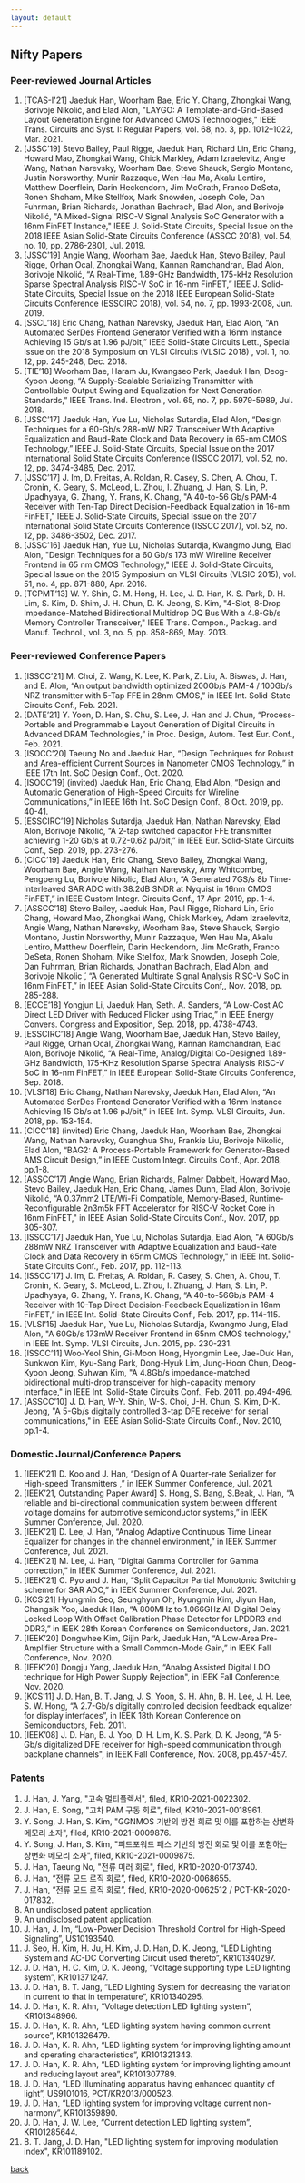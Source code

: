 ```yaml
---
layout: default
---
```


## Nifty Papers

### Peer-reviewed Journal Articles
1. [TCAS-I'21] Jaeduk Han, Woorham Bae, Eric Y. Chang, Zhongkai Wang, Borivoje Nikolić, and Elad Alon, "LAYGO: A Template-and-Grid-Based Layout Generation Engine for Advanced CMOS Technologies," IEEE Trans. Circuits and Syst. I: Regular Papers, vol. 68, no. 3, pp. 1012–1022, Mar. 2021.
1. [JSSC’19] Stevo Bailey, Paul Rigge, Jaeduk Han, Richard Lin, Eric Chang, Howard Mao, Zhongkai Wang, Chick Markley, Adam Izraelevitz, Angie Wang, Nathan Narevsky, Woorham Bae, Steve Shauck, Sergio Montano, Justin Norsworthy, Munir Razzaque, Wen Hau Ma, Akalu Lentiro, Matthew Doerflein, Darin Heckendorn, Jim McGrath, Franco DeSeta, Ronen Shoham, Mike Stellfox, Mark Snowden, Joseph Cole, Dan Fuhrman, Brian Richards, Jonathan Bachrach, Elad Alon, and Borivoje Nikolić, "A Mixed-Signal RISC-V Signal Analysis SoC Generator with a 16nm FinFET Instance," IEEE J. Solid-State Circuits, Special Issue on the 2018 IEEE Asian Solid-State Circuits Conference (ASSCC 2018), vol. 54, no. 10, pp. 2786-2801, Jul. 2019.
1. [JSSC’19] Angie Wang, Woorham Bae, Jaeduk Han, Stevo Bailey, Paul Rigge, Orhan Ocal, Zhongkai Wang, Kannan Ramchandran, Elad Alon, Borivoje Nikolić, “A Real-Time, 1.89-GHz Bandwidth, 175-kHz Resolution Sparse Spectral Analysis RISC-V SoC in 16-nm FinFET,” IEEE J. Solid-State Circuits, Special Issue on the 2018 IEEE European Solid-State Circuits Conference (ESSCIRC 2018), vol. 54, no. 7, pp. 1993-2008, Jun. 2019.
1. [SSCL’18] Eric Chang, Nathan Narevsky, Jaeduk Han, Elad Alon, “An Automated SerDes Frontend Generator Verified with a 16nm Instance Achieving 15 Gb/s at 1.96 pJ/bit,” IEEE Solid-State Circuits Lett., Special Issue on the 2018 Symposium on VLSI Circuits (VLSIC 2018) , vol. 1, no. 12, pp. 245-248, Dec. 2018.
1. [TIE’18] Woorham Bae, Haram Ju, Kwangseo Park, Jaeduk Han, Deog-Kyoon Jeong, “A Supply-Scalable Serializing Transmitter with Controllable Output Swing and Equalization for Next Generation Standards,” IEEE Trans. Ind. Electron., vol. 65, no. 7, pp. 5979-5989, Jul. 2018.
1. [JSSC’17] Jaeduk Han, Yue Lu, Nicholas Sutardja, Elad Alon, “Design Techniques for a 60-Gb/s 288-mW NRZ Transceiver With Adaptive Equalization and Baud-Rate Clock and Data Recovery in 65-nm CMOS Technology,” IEEE J. Solid-State Circuits, Special Issue on the 2017 International Solid State Circuits Conference (ISSCC 2017), vol. 52, no. 12, pp. 3474-3485, Dec. 2017.
1. [JSSC’17] J. Im, D. Freitas, A. Roldan, R. Casey, S. Chen, A. Chou, T. Cronin, K. Geary, S. McLeod, L. Zhou, I. Zhuang, J. Han, S. Lin, P. Upadhyaya, G. Zhang, Y. Frans, K. Chang, "A 40-to-56 Gb/s PAM-4 Receiver with Ten-Tap Direct Decision-Feedback Equalization in 16-nm FinFET," IEEE J. Solid-State Circuits, Special Issue on the 2017 International Solid State Circuits Conference (ISSCC 2017), vol. 52, no. 12, pp. 3486-3502, Dec. 2017.
1. [JSSC’16] Jaeduk Han, Yue Lu, Nicholas Sutardja, Kwangmo Jung, Elad Alon, "Design Techniques for a 60 Gb/s 173 mW Wireline Receiver Frontend in 65 nm CMOS Technology," IEEE J. Solid-State Circuits, Special Issue on the 2015 Symposium on VLSI Circuits (VLSIC 2015), vol. 51, no. 4, pp. 871-880, Apr. 2016.
1. [TCPMT’13] W. Y. Shin, G. M. Hong, H. Lee, J. D. Han, K. S. Park, D. H. Lim, S. Kim, D. Shim, J. H. Chun, D. K. Jeong, S. Kim, "4-Slot, 8-Drop Impedance-Matched Bidirectional Multidrop DQ Bus With a 4.8-Gb/s Memory Controller Transceiver," IEEE Trans. Compon., Packag. and Manuf. Technol., vol. 3, no. 5, pp. 858-869, May. 2013.

### Peer-reviewed Conference Papers
1. [ISSCC’21] M. Choi, Z. Wang, K. Lee, K. Park, Z. Liu, A. Biswas, J. Han, and E. Alon, “An output bandwidth optimized 200Gb/s PAM-4 / 100Gb/s NRZ transmitter with 5-Tap FFE in 28nm CMOS,” in IEEE Int. Solid-State Circuits Conf., Feb. 2021.
1. [DATE’21] Y. Yoon, D. Han, S. Chu, S. Lee, J. Han and J. Chun, “Process-Portable and Programmable Layout Generation of Digital Circuits in Advanced DRAM Technologies,” in Proc. Design, Autom. Test Eur. Conf., Feb. 2021.
1. [ISOCC’20] Taeung No and Jaeduk Han, “Design Techniques for Robust and Area-efficient Current Sources in Nanometer CMOS Technology,” in IEEE 17th Int. SoC Design Conf., Oct. 2020.
1. [ISOCC’19] (invited) Jaeduk Han, Eric Chang, Elad Alon, “Design and Automatic Generation of High-Speed Circuits for Wireline Communications,” in IEEE 16th Int. SoC Design Conf., 8 Oct. 2019, pp. 40-41.
1. [ESSCIRC’19] Nicholas Sutardja, Jaeduk Han, Nathan Narevsky, Elad Alon, Borivoje Nikolić, “A 2-tap switched capacitor FFE transmitter achieving 1-20 Gb/s at 0.72-0.62 pJ/bit,” in IEEE Eur. Solid-State Circuits Conf., Sep. 2019, pp. 273-276.
1. [CICC’19] Jaeduk Han, Eric Chang, Stevo Bailey, Zhongkai Wang, Woorham Bae, Angie Wang, Nathan Narevsky, Amy Whitcombe, Pengpeng Lu, Borivoje Nikolic, Elad Alon, “A Generated 7GS/s 8b Time-Interleaved SAR ADC with 38.2dB SNDR at Nyquist in 16nm CMOS FinFET,” in IEEE Custom Integr. Circuits Conf., 17 Apr. 2019, pp. 1-4.
1. [ASSCC’18] Stevo Bailey, Jaeduk Han, Paul Rigge, Richard Lin, Eric Chang, Howard Mao, Zhongkai Wang, Chick Markley, Adam Izraelevitz, Angie Wang, Nathan Narevsky, Woorham Bae, Steve Shauck, Sergio Montano, Justin Norsworthy, Munir Razzaque, Wen Hau Ma, Akalu Lentiro, Matthew Doerflein, Darin Heckendorn, Jim McGrath, Franco DeSeta, Ronen Shoham, Mike Stellfox, Mark Snowden, Joseph Cole, Dan Fuhrman, Brian Richards, Jonathan Bachrach, Elad Alon, and Borivoje Nikolic ́, “A Generated Multirate Signal Analysis RISC-V SoC in 16nm FinFET,” in IEEE Asian Solid-State Circuits Conf,, Nov. 2018, pp. 285-288.
1. [ECCE’18] Yongjun Li, Jaeduk Han, Seth. A. Sanders, “A Low-Cost AC Direct LED Driver with Reduced Flicker using Triac,” in IEEE Energy Convers. Congress and Exposition, Sep. 2018, pp. 4738-4743.
1. [ESSCIRC’18] Angie Wang, Woorham Bae, Jaeduk Han, Stevo Bailey, Paul Rigge, Orhan Ocal, Zhongkai Wang, Kannan Ramchandran, Elad Alon, Borivoje Nikolić, “A Real-Time, Analog/Digital Co-Designed 1.89-GHz Bandwidth, 175-KHz Resolution Sparse Spectral Analysis RISC-V SoC in 16-nm FinFET,” in IEEE European Solid-State Circuits Conference, Sep. 2018.
1. [VLSI’18] Eric Chang, Nathan Narevsky, Jaeduk Han, Elad Alon, “An Automated SerDes Frontend Generator Verified with a 16nm Instance Achieving 15 Gb/s at 1.96 pJ/bit,” in IEEE Int. Symp. VLSI Circuits, Jun. 2018, pp. 153-154.
1. [CICC’18] (invited) Eric Chang, Jaeduk Han, Woorham Bae, Zhongkai Wang, Nathan Narevsky, Guanghua Shu, Frankie Liu, Borivoje Nikolić, Elad Alon, “BAG2: A Process-Portable Framework for Generator-Based AMS Circuit Design,” in IEEE Custom Integr. Circuits Conf., Apr. 2018, pp.1-8.
1. [ASSCC’17] Angie Wang, Brian Richards, Palmer Dabbelt, Howard Mao, Stevo Bailey, Jaeduk Han, Eric Chang, James Dunn, Elad Alon, Borivoje Nikolić, “A 0.37mm2 LTE/Wi-Fi Compatible, Memory-Based, Runtime-Reconfigurable 2n3m5k FFT Accelerator for RISC-V Rocket Core in 16nm FinFET," in IEEE Asian Solid-State Circuits Conf., Nov. 2017, pp. 305-307.
1. [ISSCC’17] Jaeduk Han, Yue Lu, Nicholas Sutardja, Elad Alon, "A 60Gb/s 288mW NRZ Transceiver with Adaptive Equalization and Baud-Rate Clock and Data Recovery in 65nm CMOS Technology," in IEEE Int. Solid-State Circuits Conf., Feb. 2017, pp. 112-113.
1. [ISSCC’17] J. Im, D. Freitas, A. Roldan, R. Casey, S. Chen, A. Chou, T. Cronin, K. Geary, S. McLeod, L. Zhou, I. Zhuang, J. Han, S. Lin, P. Upadhyaya, G. Zhang, Y. Frans, K. Chang, “A 40-to-56Gb/s PAM-4 Receiver with 10-Tap Direct Decision-Feedback Equalization in 16nm FinFET,” in IEEE Int. Solid-State Circuits Conf., Feb. 2017, pp. 114-115.
1. [VLSI’15] Jaeduk Han, Yue Lu, Nicholas Sutardja, Kwangmo Jung, Elad Alon, "A 60Gb/s 173mW Receiver Frontend in 65nm CMOS technology," in IEEE Int. Symp. VLSI Circuits, Jun. 2015, pp. 230-231.
1. [ISSCC’11] Woo-Yeol Shin, Gi-Moon Hong, Hyongmin Lee, Jae-Duk Han, Sunkwon Kim, Kyu-Sang Park, Dong-Hyuk Lim, Jung-Hoon Chun, Deog-Kyoon Jeong, Suhwan Kim, "A 4.8Gb/s impedance-matched bidirectional multi-drop transceiver for high-capacity memory interface," in IEEE Int. Solid-State Circuits Conf., Feb. 2011, pp.494-496.
1. [ASSCC’10] J. D. Han, W-Y. Shin, W-S. Choi, J-H. Chun, S. Kim, D-K. Jeong, "A 5-Gb/s digitally controlled 3-tap DFE receiver for serial communications," in IEEE Asian Solid-State Circuits Conf., Nov. 2010, pp.1-4.

### Domestic Journal/Conference Papers
1. [IEEK’21] D. Koo and  J. Han, “Design of A Quarter-rate Serializer for High-speed Transmitters ,” in IEEK Summer Conference, Jul. 2021.
1. [IEEK’21, Outstanding Paper Award] S. Hong, S. Bang, S.Beak, J. Han, “A reliable and bi-directional communication system between different voltage domains for automotive semiconductor systems,” in IEEK Summer Conference, Jul. 2020.
1. [IEEK’21] D. Lee, J. Han, “Analog Adaptive Continuous Time Linear Equalizer for changes in the channel environment,” in IEEK Summer Conference, Jul. 2021.
1. [IEEK’21] M. Lee, J. Han, “Digital Gamma Controller for Gamma correction,” in IEEK Summer Conference, Jul. 2021.
1. [IEEK’21] C. Pyo and J. Han, “Split Capacitor Partial Monotonic Switching scheme for SAR ADC,” in IEEK Summer Conference, Jul. 2021.
1. [KCS’21] Hyungmin Seo, Seunghyun Oh, Kyungmin Kim, Jiyun Han, Changsik Yoo, Jaeduk Han, “A 800MHz to 1.066GHz All Digital Delay Locked Loop With Offset Calibration Phase Detector for LPDDR3 and DDR3,” in IEEK 28th Korean Conference on Semiconductors, Jan. 2021.
1. [IEEK’20] Dongwhee Kim, Gijin Park, Jaeduk Han, “A Low-Area Pre-Amplifier Structure with a Small Common-Mode Gain,” in IEEK Fall Conference, Nov. 2020.
1. [IEEK’20] Dongju Yang, Jaeduk Han, “Analog Assisted Digital LDO technique for High Power Supply Rejection", in IEEK Fall Conference, Nov. 2020.
1. [KCS’11] J. D. Han, B. T. Jang, J. S. Yoon, S. H. Ahn, B. H. Lee, J. H. Lee, S. W. Hong, “A 2.7-Gb/s digitally controlled decision feedback equalizer for display interfaces”, in IEEK 18th Korean Conference on Semiconductors, Feb. 2011.
1. [IEEK’08] J. D. Han, B. J. Yoo, D. H. Lim, K. S. Park, D. K. Jeong, “A 5-Gb/s digitalized DFE receiver for high-speed communication through backplane channels", in IEEK Fall Conference, Nov. 2008, pp.457-457.

### Patents 
1. J. Han, J. Yang, "고속 멀티플렉서", filed, KR10-2021-0022302.
1. J. Han, E. Song, "고차 PAM 구동 회로", filed, KR10-2021-0018961.
1. Y. Song, J. Han, S. Kim, "GGNMOS 기반의 방전 회로 및 이를 포함하는 상변화 메모리 소자", filed, KR10-2021-0009876.
1. Y. Song, J. Han, S. Kim, "피드포워드 패스 기반의 방전 회로 및 이를 포함하는 상변화 메모리 소자", filed, KR10-2021-0009875.
1. J. Han, Taeung No, "전류 미러 회로", filed, KR10-2020-0173740.
1. J. Han, “전류 모드 로직 회로”, filed, KR10-2020-0068655.
1. J. Han, “전류 모드 로직 회로”, filed, KR10-2020-0062512 / PCT-KR-2020-017832.
1. An undisclosed patent application.
1. An undisclosed patent application.
1. J. Han, J. Im, “Low-Power Decision Threshold Control for High-Speed Signaling”, US10193540.
1. J. Seo, H. Kim, H. Ju, H. Kim, J. D. Han, D. K. Jeong, “LED Lighting System and AC-DC Converting Circuit used thereto”, KR101340297.
1. J. D. Han, H. C. Kim, D. K. Jeong, “Voltage supporting type LED lighting system”, KR101371247.
1. J. D. Han, B. T. Jang, “LED Lighting System for decreasing the variation in current to that in temperature”, KR101340295.
1. J. D. Han, K. R. Ahn, “Voltage detection LED lighting system”, KR101348966.
1. J. D. Han, K. R. Ahn, “LED lighting system having common current source”, KR101326479.
1. J. D. Han, K. R. Ahn, “LED lighting system for improving lighting amount and operating characteristics”, KR101321343.
1. J. D. Han, K. R. Ahn, “LED lighting system for improving lighting amount and reducing layout area”, KR101307789.
1. J. D. Han, “LED illuminating apparatus having enhanced quantity of light”, US9101016, PCT/KR2013/000523.
1. J. D. Han, “LED lighting system for improving voltage current non-harmony”, KR101359890.
1. J. D. Han, J. W. Lee, “Current detection LED lighting system”, KR101285644.
1. B. T. Jang, J. D. Han, "LED lighting system for improving modulation index", KR101189102.

[back](./)
